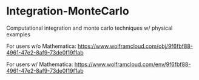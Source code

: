 # Integration-MonteCarlo
Computational integration and monte carlo techniques w/ physical examples


For users w/o Mathematica: https://www.wolframcloud.com/obj/9f6fbf88-4961-47e2-8af9-73de0f19f1ab

For users w/ Mathematica: https://www.wolframcloud.com/env/9f6fbf88-4961-47e2-8af9-73de0f19f1ab
